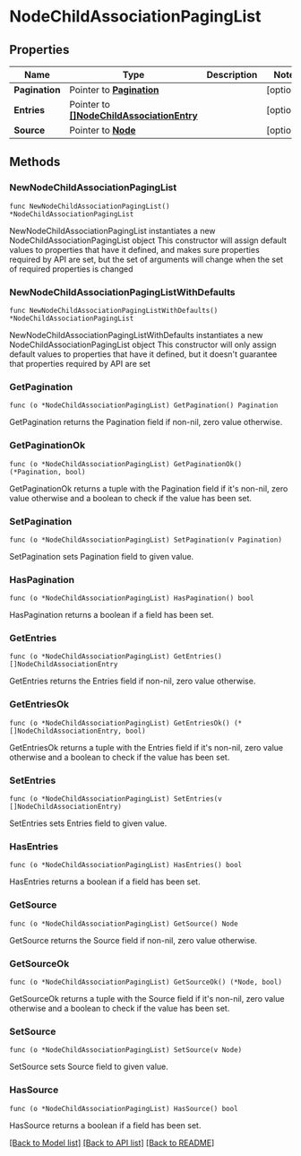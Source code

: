 # NodeChildAssociationPagingList

## Properties

Name | Type | Description | Notes
------------ | ------------- | ------------- | -------------
**Pagination** | Pointer to [**Pagination**](Pagination.md) |  | [optional] 
**Entries** | Pointer to [**[]NodeChildAssociationEntry**](NodeChildAssociationEntry.md) |  | [optional] 
**Source** | Pointer to [**Node**](Node.md) |  | [optional] 

## Methods

### NewNodeChildAssociationPagingList

`func NewNodeChildAssociationPagingList() *NodeChildAssociationPagingList`

NewNodeChildAssociationPagingList instantiates a new NodeChildAssociationPagingList object
This constructor will assign default values to properties that have it defined,
and makes sure properties required by API are set, but the set of arguments
will change when the set of required properties is changed

### NewNodeChildAssociationPagingListWithDefaults

`func NewNodeChildAssociationPagingListWithDefaults() *NodeChildAssociationPagingList`

NewNodeChildAssociationPagingListWithDefaults instantiates a new NodeChildAssociationPagingList object
This constructor will only assign default values to properties that have it defined,
but it doesn't guarantee that properties required by API are set

### GetPagination

`func (o *NodeChildAssociationPagingList) GetPagination() Pagination`

GetPagination returns the Pagination field if non-nil, zero value otherwise.

### GetPaginationOk

`func (o *NodeChildAssociationPagingList) GetPaginationOk() (*Pagination, bool)`

GetPaginationOk returns a tuple with the Pagination field if it's non-nil, zero value otherwise
and a boolean to check if the value has been set.

### SetPagination

`func (o *NodeChildAssociationPagingList) SetPagination(v Pagination)`

SetPagination sets Pagination field to given value.

### HasPagination

`func (o *NodeChildAssociationPagingList) HasPagination() bool`

HasPagination returns a boolean if a field has been set.

### GetEntries

`func (o *NodeChildAssociationPagingList) GetEntries() []NodeChildAssociationEntry`

GetEntries returns the Entries field if non-nil, zero value otherwise.

### GetEntriesOk

`func (o *NodeChildAssociationPagingList) GetEntriesOk() (*[]NodeChildAssociationEntry, bool)`

GetEntriesOk returns a tuple with the Entries field if it's non-nil, zero value otherwise
and a boolean to check if the value has been set.

### SetEntries

`func (o *NodeChildAssociationPagingList) SetEntries(v []NodeChildAssociationEntry)`

SetEntries sets Entries field to given value.

### HasEntries

`func (o *NodeChildAssociationPagingList) HasEntries() bool`

HasEntries returns a boolean if a field has been set.

### GetSource

`func (o *NodeChildAssociationPagingList) GetSource() Node`

GetSource returns the Source field if non-nil, zero value otherwise.

### GetSourceOk

`func (o *NodeChildAssociationPagingList) GetSourceOk() (*Node, bool)`

GetSourceOk returns a tuple with the Source field if it's non-nil, zero value otherwise
and a boolean to check if the value has been set.

### SetSource

`func (o *NodeChildAssociationPagingList) SetSource(v Node)`

SetSource sets Source field to given value.

### HasSource

`func (o *NodeChildAssociationPagingList) HasSource() bool`

HasSource returns a boolean if a field has been set.


[[Back to Model list]](../README.md#documentation-for-models) [[Back to API list]](../README.md#documentation-for-api-endpoints) [[Back to README]](../README.md)



